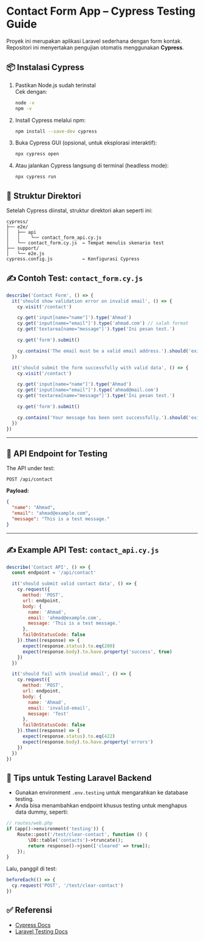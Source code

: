 # Contact Form App – Cypress Testing Guide

Proyek ini merupakan aplikasi Laravel sederhana dengan form kontak.  
Repositori ini menyertakan pengujian otomatis menggunakan **Cypress**.

## 📦 Instalasi Cypress

1. Pastikan Node.js sudah terinstal  
   Cek dengan:  
   ```bash
   node -v
   npm -v
   ```

2. Install Cypress melalui npm:
   ```bash
   npm install --save-dev cypress
   ```

3. Buka Cypress GUI (opsional, untuk eksplorasi interaktif):
   ```bash
   npx cypress open
   ```

4. Atau jalankan Cypress langsung di terminal (headless mode):
   ```bash
   npx cypress run
   ```

## 📁 Struktur Direktori

Setelah Cypress diinstal, struktur direktori akan seperti ini:

```
cypress/
├── e2e/
│   ├── api
│   │    └── contact_form_api.cy.js
│   └── contact_form.cy.js  ← Tempat menulis skenario test
├── support/
│   └── e2e.js
cypress.config.js           ← Konfigurasi Cypress
```

## ✍️ Contoh Test: `contact_form.cy.js`

```js
describe('Contact Form', () => {
  it('should show validation error on invalid email', () => {
    cy.visit('/contact')

    cy.get('input[name="name"]').type('Ahmad')
    cy.get('input[name="email"]').type('ahmad.com') // salah format
    cy.get('textarea[name="message"]').type('Ini pesan test.')

    cy.get('form').submit()

    cy.contains('The email must be a valid email address.').should('exist')
  })

  it('should submit the form successfully with valid data', () => {
    cy.visit('/contact')

    cy.get('input[name="name"]').type('Ahmad')
    cy.get('input[name="email"]').type('ahmad@mail.com')
    cy.get('textarea[name="message"]').type('Ini pesan test.')

    cy.get('form').submit()

    cy.contains('Your message has been sent successfully.').should('exist')
  })
})
```

---

## 🔧 API Endpoint for Testing

The API under test:

```
POST /api/contact
```

**Payload:**
```json
{
  "name": "Ahmad",
  "email": "ahmad@example.com",
  "message": "This is a test message."
}
```

---

## ✍️ Example API Test: `contact_api.cy.js`

```js
describe('Contact API', () => {
  const endpoint = '/api/contact'

  it('should submit valid contact data', () => {
    cy.request({
      method: 'POST',
      url: endpoint,
      body: {
        name: 'Ahmad',
        email: 'ahmad@example.com',
        message: 'This is a test message.'
      },
      failOnStatusCode: false
    }).then((response) => {
      expect(response.status).to.eq(200)
      expect(response.body).to.have.property('success', true)
    })
  })

  it('should fail with invalid email', () => {
    cy.request({
      method: 'POST',
      url: endpoint,
      body: {
        name: 'Ahmad',
        email: 'invalid-email',
        message: 'Test'
      },
      failOnStatusCode: false
    }).then((response) => {
      expect(response.status).to.eq(422)
      expect(response.body).to.have.property('errors')
    })
  })
})
```

## 🧪 Tips untuk Testing Laravel Backend

- Gunakan environment `.env.testing` untuk mengarahkan ke database testing.
- Anda bisa menambahkan endpoint khusus testing untuk menghapus data dummy, seperti:

```php
// routes/web.php
if (app()->environment('testing')) {
    Route::post('/test/clear-contact', function () {
        \DB::table('contacts')->truncate();
        return response()->json(['cleared' => true]);
    });
}
```

Lalu, panggil di test:
```js
beforeEach(() => {
  cy.request('POST', '/test/clear-contact')
})
```

## ✅ Referensi

- [Cypress Docs](https://docs.cypress.io)
- [Laravel Testing Docs](https://laravel.com/docs/testing)
